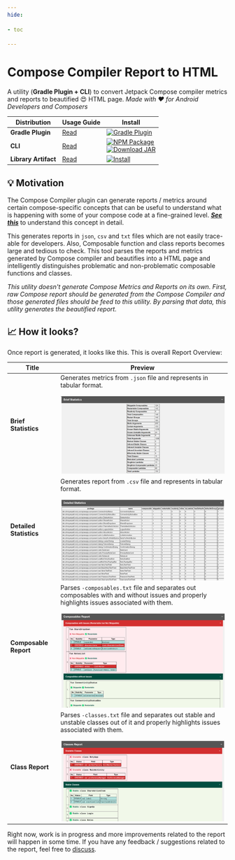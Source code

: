 ```yaml
---
hide:

- toc

---
```


# Compose Compiler Report to HTML

A utility (**Gradle Plugin + CLI**) to convert Jetpack Compose compiler metrics and reports to beautified 😍 HTML page.
_Made with ❤️ for Android Developers and Composers_

| Distribution         | Usage Guide                                                                                 | Install                                                                                                                                                                                                                                                                                                                                                                                                      |
|----------------------|---------------------------------------------------------------------------------------------|--------------------------------------------------------------------------------------------------------------------------------------------------------------------------------------------------------------------------------------------------------------------------------------------------------------------------------------------------------------------------------------------------------------|
| **Gradle Plugin**    | [Read](https://patilshreyas.github.io/compose-report-to-html/use/using-gradle-plugin/)      | [![Gradle Plugin](https://img.shields.io/gradle-plugin-portal/v/dev.shreyaspatil.compose-compiler-report-generator?color=%233cafc6&label=Plugin&logo=gradle&style=flat-square)](https://plugins.gradle.org/plugin/dev.shreyaspatil.compose-compiler-report-generator)                                                                                                                                        |
| **CLI**              | [Read](https://patilshreyas.github.io/compose-report-to-html/use/using-cli/)                | [![NPM Package](https://img.shields.io/npm/v/compose-report2html?label=npm&logo=npm&style=flat-square)](https://www.npmjs.com/package/compose-report2html) <br> [![Download JAR](https://img.shields.io/github/v/release/patilshreyas/compose-report-to-html?label=JAR&logo=java&style=flat-square)](https://github.com/patilshreyas/compose-report-to-html/releases/latest/download/composeReport2Html.jar) |
| **Library Artifact** | [Read](https://patilshreyas.github.io/compose-report-to-html/use/using-utility-as-library/) | [![Install](https://img.shields.io/maven-central/v/dev.shreyaspatil.compose-compiler-report-generator/core?label=Maven%20Central&logo=android&style=flat-square)](https://search.maven.org/search?q=g:dev.shreyaspatil.compose-compiler-report-generator)                                                                                                                                                    |

## 💡 Motivation

The Compose Compiler plugin can generate reports / metrics around certain compose-specific concepts that can be useful
to understand what is happening with some of your compose code at a fine-grained level.
[_**See this**_](https://github.com/androidx/androidx/blob/androidx-main/compose/compiler/design/compiler-metrics.md)
to understand this concept in detail.

This generates reports in `json`, `csv` and `txt` files which are not easily trace-able for developers.
Also, Composable function and class reports becomes large and tedious to check.
This tool parses the reports and metrics generated by Compose compiler and beautifies into a HTML page and intelligently
distinguishes problematic and non-problematic composable functions and classes.

_This utility doesn't generate Compose Metrics and Reports on its own.
First, raw Compose report should be generated from the Compose Compiler and those generated files should be feed to
this utility. By parsing that data, this utility generates the beautified report._

## 📈 How it looks?

Once report is generated, it looks like this.
This is overall Report Overview:

| **Title**               | **Preview**                                                                                                                                                                                           |
|-------------------------|-------------------------------------------------------------------------------------------------------------------------------------------------------------------------------------------------------|
| **Brief Statistics**    | Generates metrics from `.json` file and represents in tabular format. <br><br> ![Brief Statistics](images/brief-stats.png)                                                                            |
| **Detailed Statistics** | Generates report from `.csv` file and represents in tabular format. <br><br> ![Detailed Statistics](images/detailed-stats.png)                                                                        |
| **Composable Report**   | Parses `-composables.txt` file and separates out composables with and without issues and properly highlights issues associated with them. <br><br> ![Composable Report](images/composable-report.png) |
| **Class Report**        | Parses `-classes.txt` file and separates out stable and unstable classes out of it and properly highlights issues associated with them. <br><br> ![Class Report](images/class-report.png)             |

Right now, work is in progress and more improvements related to the report
will happen in some time. If you have any feedback / suggestions related to
the report, feel free to [discuss](https://github.com/PatilShreyas/compose-report-to-html/discussions).
